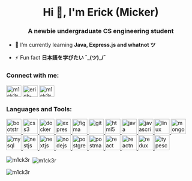 <h1 align="center">Hi 👋, I'm Erick (Micker)</h1>
<h3 align="center">A newbie undergraduate CS engineering student</h3>

- 🌱 I’m currently learning **Java, Express.js and whatnot ツ**

- ⚡ Fun fact **日本語を学びたい ¯\_(ツ)_/¯**

<h3 align="left">Connect with me:</h3>
<p align="left">
<a href="https://twitter.com/m1ck3r" target="blank"><img align="center" src="https://raw.githubusercontent.com/rahuldkjain/github-profile-readme-generator/master/src/images/icons/Social/twitter.svg" alt="m1ck3r" height="30" width="40" /></a>
<a href="https://linkedin.com/in/erick-carbonell" target="blank"><img align="center" src="https://raw.githubusercontent.com/rahuldkjain/github-profile-readme-generator/master/src/images/icons/Social/linked-in-alt.svg" alt="erick-carbonell" height="30" width="40" /></a>
<a href="https://instagram.com/m1ck3r" target="blank"><img align="center" src="https://raw.githubusercontent.com/rahuldkjain/github-profile-readme-generator/master/src/images/icons/Social/instagram.svg" alt="m1ck3r" height="30" width="40" /></a>
</p>

<h3 align="left">Languages and Tools:</h3>
<p align="left"> <a href="https://getbootstrap.com" target="_blank" rel="noreferrer"> <img src="https://github.com/patrickpiccini/devicons/blob/main/icons/dark/Bootstrap.svg" alt="bootstrap" width="40" height="40"/> </a> <a href="https://www.w3schools.com/css/" target="_blank" rel="noreferrer"> <img src="https://github.com/patrickpiccini/devicons/blob/main/icons/dark/CSS.svg" alt="css3" width="40" height="40"/> </a> <a href="https://www.docker.com/" target="_blank" rel="noreferrer"> <img src="https://github.com/patrickpiccini/devicons/blob/main/icons/dark/Docker.svg" alt="docker" width="40" height="40"/> </a> <a href="https://expressjs.com" target="_blank" rel="noreferrer"> <img src="https://github.com/patrickpiccini/devicons/blob/main/icons/dark/ExpressJS.svg" alt="express" width="40" height="40"/> </a> <a href="https://www.figma.com/" target="_blank" rel="noreferrer"> <img src="https://github.com/patrickpiccini/devicons/blob/main/icons/dark/Figma.svg" alt="figma" width="40" height="40"/> </a> <a href="https://git-scm.com/" target="_blank" rel="noreferrer"> <img src="https://github.com/patrickpiccini/devicons/blob/main/icons/dark/Git.svg" alt="git" width="40" height="40"/> </a> <a href="https://www.w3.org/html/" target="_blank" rel="noreferrer"> <img src="https://github.com/patrickpiccini/devicons/blob/main/icons/dark/HTML.svg" alt="html5" width="40" height="40"/> </a> <a href="https://www.java.com" target="_blank" rel="noreferrer"> <img src="https://github.com/patrickpiccini/devicons/blob/main/icons/dark/Java.svg" alt="java" width="40" height="40"/> </a> <a href="https://developer.mozilla.org/en-US/docs/Web/JavaScript" target="_blank" rel="noreferrer"> <img src="https://github.com/patrickpiccini/devicons/blob/main/icons/dark/JavaScript.svg" alt="javascript" width="40" height="40"/> </a> <a href="https://www.linux.org/" target="_blank" rel="noreferrer"> <img src="https://github.com/patrickpiccini/devicons/blob/main/icons/dark/Linux.svg" alt="linux" width="40" height="40"/> </a> <a href="https://www.mongodb.com/" target="_blank" rel="noreferrer"> <img src="https://github.com/patrickpiccini/devicons/blob/main/icons/dark/MongoDB.svg" alt="mongodb" width="40" height="40"/> </a> <a href="https://www.mysql.com/" target="_blank" rel="noreferrer"> <img src="https://github.com/patrickpiccini/devicons/blob/main/icons/dark/MySQL.svg" alt="mysql" width="40" height="40"/> </a> <a href="https://nestjs.com/" target="_blank" rel="noreferrer"> <img src="https://github.com/patrickpiccini/devicons/blob/main/icons/dark/NestJS.svg" alt="nestjs" width="40" height="40"/> </a> <a href="https://nextjs.org/" target="_blank" rel="noreferrer"> <img src="https://github.com/patrickpiccini/devicons/blob/main/icons/dark/NextJS.svg" alt="nextjs" width="40" height="40"/> </a> <a href="https://nodejs.org" target="_blank" rel="noreferrer"> <img src="https://github.com/patrickpiccini/devicons/blob/main/icons/dark/NodeJS.svg" alt="nodejs" width="40" height="40"/> </a> <a href="https://www.postgresql.org" target="_blank" rel="noreferrer"> <img src="https://github.com/patrickpiccini/devicons/blob/main/icons/dark/PostgreSQL.svg" alt="postgresql" width="40" height="40"/> </a> <a href="https://postman.com" target="_blank" rel="noreferrer"> <img src="https://github.com/patrickpiccini/devicons/blob/main/icons/dark/Postman.svg" alt="postman" width="40" height="40"/> </a> <a href="https://reactjs.org/" target="_blank" rel="noreferrer"> <img src="https://github.com/patrickpiccini/devicons/blob/main/icons/dark/React.svg" alt="react" width="40" height="40"/> </a> <a href="https://reactnative.dev/" target="_blank" rel="noreferrer"> <img src="https://reactnative.dev/img/header_logo.svg" alt="reactnative" width="40" height="40"/> </a> <a href="https://redux.js.org" target="_blank" rel="noreferrer"> <img src="https://github.com/patrickpiccini/devicons/blob/main/icons/dark/Redux.svg" alt="redux" width="40" height="40"/> </a> <a href="https://www.typescriptlang.org/" target="_blank" rel="noreferrer"> <img src="https://github.com/patrickpiccini/devicons/blob/main/icons/dark/TypeScript.svg" alt="typescript" width="40" height="40"/> </a> </p>

<p><img align="left" src="https://github-readme-stats.vercel.app/api/top-langs?username=m1ck3r&show_icons=true&theme=dark&locale=en&layout=compact" alt="m1ck3r" /></p>

<p>&nbsp;<img align="center" src="https://github-readme-stats.vercel.app/api?username=m1ck3r&show_icons=true&theme=dark&locale=en" alt="m1ck3r" /></p>

<p><img align="center" src="https://github-readme-streak-stats.herokuapp.com/?user=m1ck3r&theme=dark" alt="m1ck3r" /></p>
